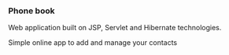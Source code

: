 <h3>Phone book</h3>
<p>Web application built on JSP, Servlet and Hibernate technologies.</p>
<p>Simple online app to add and manage your contacts</p>
